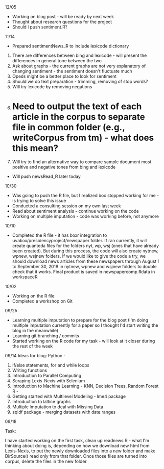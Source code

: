 12/05

* Working on blog post - will be ready by next week 
* Thought about research questions for the project 
* Should I push sentiment.R? 

11/14 
* Prepared sentimentNews_R to include lexicode dictionary 
1) There are differences between bing and lexicode - will present the differences in general tone between the two 
2) Ask about graphs - the current graphs are not very explanatory of changing sentiment - the sentiment doesn't fluctuate much 
3) Opeds might be a better place to look for sentiment 
4) Should we do text preparation - trimming, removing of stop words? 
5) Will try lexicode by removing negations 
6) # Need to output the text of each article in the corpus to separate file in common folder (e.g., writeCorpus from tm) - what does this mean? 
7) Will try to find an alternative way to compare sample document most positive and negative tones from bing and lexicode 

* Will push newsRead_R later today

10/30 

* Was going to push the R file, but I realized box stopped working for me - is trying to solve this issue
* Conducted a consulting session on my own last week 
* Read about sentiment analysis - continue working on the code 
* Working on multiple imputation  - code was working before, not anymore 

10/10 

* Completed the R file - it has boxr integration to uvabox/presidencyproject/newspaper folder. If ran currently, it will create quanteda files for the folders nyt, wp, wsj (ones that have already been created). But during this process, the code will also create nytnew, wpnew, wsjnew folders. If we would like to give the code a try, we should download news articles from these newspapers through August 1 to September 30, 2018 in nytnew, wpnew and wsjnew folders to double check that it works. Final product is saved in newspapercomp.Rdata in workspaceR


10/02

* Working on the R file 
* Completed a workshop on Git

09/25

* Learning multiple imputation to prepare for the blog post (I'm doing multiple imputation currently for a paper so I thought I'd start writing the blog in the meanwhile)
* Learning git branching / commits 
* Started working on the R code for my task - will look at it closer during the rest of the week

09/14 
 Ideas for blog: 
Python - 
1) if/else statements, for and while loops
2) Writing functions
3) Introduction to Parallel Computing 
4) Scraping Lexis-Nexis with Selenium
5) Introduction to Machine Learning - KNN, Decision Trees, Random Forest 
 R - 
1) Getting started with Multilevel Modeling - lme4 package 
2) Introduction to lattice graphs 
3) Multiple Imputation to deal with Missing Data 
4) sqldf package - merging datasets with date ranges 

09/18 

Task: 

I have started working on the first task, clean up readnews.R - what I'm thinking about doing is, depending on how we download new html from Lexis-Nexis, to put the newly downloaded files into a new folder and make DirSource() read only from that folder. Once those files are turned into corpus, delete the files in the new folder.
